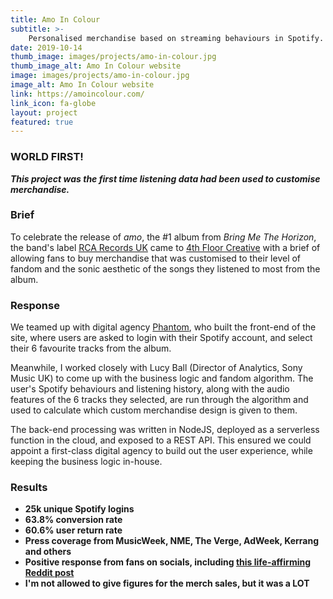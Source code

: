 ```yaml
---
title: Amo In Colour
subtitle: >-
    Personalised merchandise based on streaming behaviours in Spotify.
date: 2019-10-14
thumb_image: images/projects/amo-in-colour.jpg
thumb_image_alt: Amo In Colour website
image: images/projects/amo-in-colour.jpg
image_alt: Amo In Colour website
link: https://amoincolour.com/
link_icon: fa-globe
layout: project
featured: true
---
```


### WORLD FIRST!
***This project was the first time listening data had been used to customise merchandise.***

### Brief
To celebrate the release of _amo_, the #1 album from *Bring Me The Horizon*, the band's label [RCA Records UK](https://rca-records.co.uk) came to [4th Floor Creative](https://4thfloorcreative.co.uk/) with a brief of allowing fans to buy merchandise that was customised to their level of fandom and the sonic aesthetic of the songs they listened to most from the album.

### Response
We teamed up with digital agency [Phantom](https://phantom.land/), who built the front-end of the site, where users are asked to login with their Spotify account, and select their 6 favourite tracks from the album.  

Meanwhile, I worked closely with Lucy Ball (Director of Analytics, Sony Music UK) to come up with the business logic and fandom algorithm. The user's Spotify behaviours and listening history, along with the audio features of the 6 tracks they selected, are run through the algorithm and used to calculate which custom merchandise design is given to them.

The back-end processing was written in NodeJS, deployed as a serverless function in the cloud, and exposed to a REST API. This ensured we could appoint a first-class digital agency to build out the user experience, while keeping the business logic in-house.

### Results
* **25k unique Spotify logins**
* **63.8% conversion rate**
* **60.6% user return rate**
* **Press coverage from MusicWeek, NME, The Verge, AdWeek, Kerrang and others**
* **Positive response from fans on socials, including [this life-affirming Reddit post](https://www.reddit.com/r/BringMeTheHorizon/comments/di16oj/amo_in_colour_is_probably_the_coolest_thing_ive/)**
* **I'm not allowed to give figures for the merch sales, but it was a LOT**